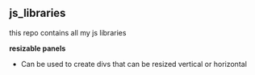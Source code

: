 ## js_libraries
this repo contains all my js libraries

**resizable panels**
* Can be used to create divs that can be resized vertical or horizontal
